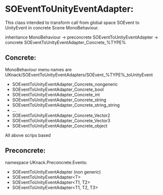 
# SOEventToUnityEventAdapter:

This class intended to transform call from global space SOEvent to UnityEvent in concrete Scene MonoBehaviour.

inheritance MonoBehaviour -> preconcrete SOEventToUnityEventAdapter -> concrete SOEventToUnityEventAdapter_Concrete_%TYPE%

## Concrete:

MonoBehaviour menu names are  UKnack/SOEventToUnityEventAdapters/SOEvent_%TYPE%_toUnityEvent

- SOEventToUnityEventAdapter_Concrete_nongeneric
- SOEventToUnityEventAdapter_Concrete_bool
- SOEventToUnityEventAdapter_Concrete_int
- SOEventToUnityEventAdapter_Concrete_string
- SOEventToUnityEventAdapter_Concrete_string_string
- ...
- SOEventToUnityEventAdapter_Concrete_Vector2
- SOEventToUnityEventAdapter_Concrete_Vector3
- SOEventToUnityEventAdapter_Concrete_object

All above scrips based

## Preconcrete:

namespace UKnack.Preconcrete.Events:

- SOEventToUnityEventAdapter (non generic)
- SOEventToUnityEventAdapter\<T\>
- SOEventToUnityEventAdapter\<T1, T2\>
- SOEventToUnityEventAdapter\<T1, T2, T3\>
